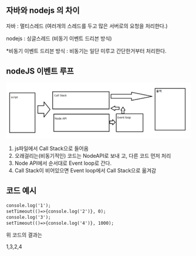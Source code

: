 ## 자바와 nodejs 의 차이

자바 : 멀티스레드 (여러개의 스레드를 두고 많은 서버로의 요청을 처리한다.)

nodejs : 싱글스레드 (비동기 이벤트 드리븐 방식)

*비동기 이벤트 드리븐 방식 : 비동기는 일단 미루고 간단한거부터 처리한다.


## nodeJS 이벤트 루프

![Alt text](./image/image.png)

1. js파일에서 Call Stack으로 들어옴
2. 오래걸리는(비동기적인) 코드는 NodeAPI로 보내
고, 다른 코드 먼저 처리
3.  Node API에서 순서대로 Event loop로 간다.
4. Call Stack이 비어있으면 Event loop에서 Call Stack으로 옮겨감


## 코드 예시

    console.log('1');
    setTimeout(()=>{console.log('2')}, 0);
    console.log('3');
    setTimeout(()=>{console.log('4')}, 1000);

위 코드의 결과는

1,3,2,4